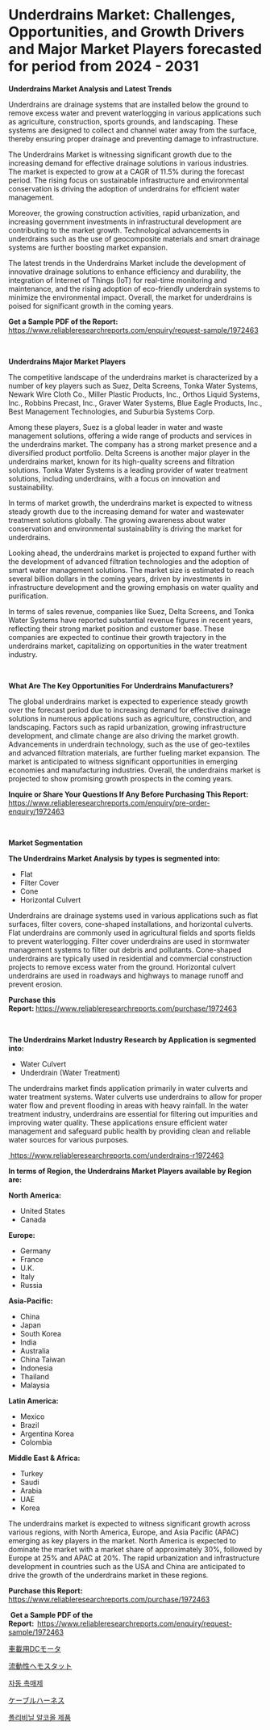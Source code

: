 <p><h1>Underdrains Market: Challenges, Opportunities, and Growth Drivers and Major Market Players forecasted for period from 2024 - 2031</h1></p><p><strong>Underdrains Market Analysis and Latest Trends</strong></p>
<p><p>Underdrains are drainage systems that are installed below the ground to remove excess water and prevent waterlogging in various applications such as agriculture, construction, sports grounds, and landscaping. These systems are designed to collect and channel water away from the surface, thereby ensuring proper drainage and preventing damage to infrastructure.</p><p>The Underdrains Market is witnessing significant growth due to the increasing demand for effective drainage solutions in various industries. The market is expected to grow at a CAGR of 11.5% during the forecast period. The rising focus on sustainable infrastructure and environmental conservation is driving the adoption of underdrains for efficient water management.</p><p>Moreover, the growing construction activities, rapid urbanization, and increasing government investments in infrastructural development are contributing to the market growth. Technological advancements in underdrains such as the use of geocomposite materials and smart drainage systems are further boosting market expansion.</p><p>The latest trends in the Underdrains Market include the development of innovative drainage solutions to enhance efficiency and durability, the integration of Internet of Things (IoT) for real-time monitoring and maintenance, and the rising adoption of eco-friendly underdrain systems to minimize the environmental impact. Overall, the market for underdrains is poised for significant growth in the coming years.</p></p>
<p><strong>Get a Sample PDF of the Report:&nbsp;</strong> <a href="https://www.reliableresearchreports.com/enquiry/request-sample/1972463">https://www.reliableresearchreports.com/enquiry/request-sample/1972463</a></p>
<p>&nbsp;</p>
<p><strong>Underdrains Major Market Players</strong></p>
<p><p>The competitive landscape of the underdrains market is characterized by a number of key players such as Suez, Delta Screens, Tonka Water Systems, Newark Wire Cloth Co., Miller Plastic Products, Inc., Orthos Liquid Systems, Inc., Robbins Precast, Inc., Graver Water Systems, Blue Eagle Products, Inc., Best Management Technologies, and Suburbia Systems Corp. </p><p>Among these players, Suez is a global leader in water and waste management solutions, offering a wide range of products and services in the underdrains market. The company has a strong market presence and a diversified product portfolio. Delta Screens is another major player in the underdrains market, known for its high-quality screens and filtration solutions. Tonka Water Systems is a leading provider of water treatment solutions, including underdrains, with a focus on innovation and sustainability. </p><p>In terms of market growth, the underdrains market is expected to witness steady growth due to the increasing demand for water and wastewater treatment solutions globally. The growing awareness about water conservation and environmental sustainability is driving the market for underdrains. </p><p>Looking ahead, the underdrains market is projected to expand further with the development of advanced filtration technologies and the adoption of smart water management solutions. The market size is estimated to reach several billion dollars in the coming years, driven by investments in infrastructure development and the growing emphasis on water quality and purification.</p><p>In terms of sales revenue, companies like Suez, Delta Screens, and Tonka Water Systems have reported substantial revenue figures in recent years, reflecting their strong market position and customer base. These companies are expected to continue their growth trajectory in the underdrains market, capitalizing on opportunities in the water treatment industry.</p></p>
<p>&nbsp;</p>
<p><strong>What Are The Key Opportunities For Underdrains Manufacturers?</strong></p>
<p><p>The global underdrains market is expected to experience steady growth over the forecast period due to increasing demand for effective drainage solutions in numerous applications such as agriculture, construction, and landscaping. Factors such as rapid urbanization, growing infrastructure development, and climate change are also driving the market growth. Advancements in underdrain technology, such as the use of geo-textiles and advanced filtration materials, are further fueling market expansion. The market is anticipated to witness significant opportunities in emerging economies and manufacturing industries. Overall, the underdrains market is projected to show promising growth prospects in the coming years.</p></p>
<p><strong>Inquire or Share Your Questions If Any Before Purchasing This Report:</strong> <a href="https://www.reliableresearchreports.com/enquiry/pre-order-enquiry/1972463">https://www.reliableresearchreports.com/enquiry/pre-order-enquiry/1972463</a></p>
<p>&nbsp;</p>
<p><strong>Market Segmentation</strong></p>
<p><strong>The Underdrains Market Analysis by types is segmented into:</strong></p>
<p><ul><li>Flat</li><li>Filter Cover</li><li>Cone</li><li>Horizontal Culvert</li></ul></p>
<p><p>Underdrains are drainage systems used in various applications such as flat surfaces, filter covers, cone-shaped installations, and horizontal culverts. Flat underdrains are commonly used in agricultural fields and sports fields to prevent waterlogging. Filter cover underdrains are used in stormwater management systems to filter out debris and pollutants. Cone-shaped underdrains are typically used in residential and commercial construction projects to remove excess water from the ground. Horizontal culvert underdrains are used in roadways and highways to manage runoff and prevent erosion.</p></p>
<p><strong>Purchase this Report:&nbsp;</strong><a href="https://www.reliableresearchreports.com/purchase/1972463">https://www.reliableresearchreports.com/purchase/1972463</a></p>
<p>&nbsp;</p>
<p><strong>The Underdrains Market Industry Research by Application is segmented into:</strong></p>
<p><ul><li>Water Culvert</li><li>Underdrain (Water Treatment)</li></ul></p>
<p><p>The underdrains market finds application primarily in water culverts and water treatment systems. Water culverts use underdrains to allow for proper water flow and prevent flooding in areas with heavy rainfall. In the water treatment industry, underdrains are essential for filtering out impurities and improving water quality. These applications ensure efficient water management and safeguard public health by providing clean and reliable water sources for various purposes.</p></p>
<p><a href="https://www.reliableresearchreports.com/underdrains-r1972463">&nbsp;https://www.reliableresearchreports.com/underdrains-r1972463</a></p>
<p><strong>In terms of Region, the Underdrains Market Players available by Region are:</strong></p>
<p>
    <p> <strong> North America: </strong>
        <ul>
            <li>United States</li>
            <li>Canada</li>
        </ul>
        </p> 
    <p> <strong> Europe: </strong>
        <ul>
            <li>Germany</li>
            <li>France</li>
            <li>U.K.</li>
            <li>Italy</li>
            <li>Russia</li>
        </ul>
        </p> 
    <p> <strong> Asia-Pacific: </strong>
        <ul>
            <li>China</li>
            <li>Japan</li>
            <li>South Korea</li>
            <li>India</li>
            <li>Australia</li>
            <li>China Taiwan</li>
            <li>Indonesia</li>
            <li>Thailand</li>
            <li>Malaysia</li>
        </ul>
        </p> 
    <p> <strong> Latin America: </strong>
        <ul>
            <li>Mexico</li>
            <li>Brazil</li>
            <li>Argentina Korea</li>
            <li>Colombia</li>
        </ul>
        </p> 
    <p> <strong> Middle East & Africa: </strong>
        <ul>
            <li>Turkey</li>
            <li>Saudi</li>
            <li>Arabia</li>
            <li>UAE</li>
            <li>Korea</li>
        </ul>
    </p>
    </p>
<p><p>The underdrains market is expected to witness significant growth across various regions, with North America, Europe, and Asia Pacific (APAC) emerging as key players in the market. North America is expected to dominate the market with a market share of approximately 30%, followed by Europe at 25% and APAC at 20%. The rapid urbanization and infrastructure development in countries such as the USA and China are anticipated to drive the growth of the underdrains market in these regions.</p></p>
<p><strong>Purchase this Report: </strong><a href="https://www.reliableresearchreports.com/purchase/1972463">https://www.reliableresearchreports.com/purchase/1972463</a></p>
<p>&nbsp;<strong>Get a Sample PDF of the Report:&nbsp;&nbsp;</strong><a href="https://www.reliableresearchreports.com/enquiry/request-sample/1972463">https://www.reliableresearchreports.com/enquiry/request-sample/1972463</a></p>
<p><strong></strong></p>
<p><p><a href="https://github.com/laurenreichert/Market-Research-Report-List-1/blob/main/248996633744.md">車載用DCモータ</a></p><p><a href="https://medium.com/@tigerprawn1996/%E6%B5%81%E5%8B%95%E6%80%A7%E6%AD%A2%E8%A1%80%E8%96%AC%E5%B8%82%E5%A0%B4%E8%A6%8F%E6%A8%A1-cagr-%E3%83%88%E3%83%AC%E3%83%B3%E3%83%892024-2030-c54ef5d6d021">流動性ヘモスタット</a></p><p><a href="https://medium.com/@tedbernhard1944/%EC%98%A4%ED%86%A0%EC%BA%A3%ED%84%B0%EB%A6%AC%EC%8A%A4%ED%8A%B8-%EC%8B%9C%EC%9E%A5-%EC%84%B1%EA%B3%B5%EC%A0%81%EC%9D%B8-%EB%B9%84%EC%A6%88%EB%8B%88%EC%8A%A4-%EC%A0%84%EB%9E%B5%EC%9D%98-%EC%97%B4%EC%87%A0-2031%EB%85%84%EA%B9%8C%EC%A7%80-%EC%98%88%EC%B8%A1-c20a590148cb">자동 촉매제</a></p><p><a href="https://medium.com/@jimmieraun892023/%E3%82%B1%E3%83%BC%E3%83%96%E3%83%AB%E3%83%8F%E3%83%BC%E3%83%8D%E3%82%B9%E5%B8%82%E5%A0%B4%E3%81%AE%E8%A6%8F%E6%A8%A1%E3%81%A8%E5%B8%82%E5%A0%B4%E5%8B%95%E5%90%91-%E5%AE%8C%E5%85%A8%E3%81%AA%E7%94%A3%E6%A5%AD%E6%A6%82%E8%A6%81-2024%E5%B9%B4%E3%81%8B%E3%82%892031%E5%B9%B4%E3%81%BE%E3%81%A7-fd484afa25af">ケーブルハーネス</a></p><p><a href="https://medium.com/@haroldwarren626/%ED%8F%B4%EB%A6%AC%EB%B9%84%EB%8B%90-%EC%95%8C%EC%BD%9C-%EC%A0%9C%ED%92%88-%EC%8B%9C%EC%9E%A5-%EC%9C%A0%ED%98%95-%EC%9D%91%EC%9A%A9-%EB%B0%8F-%EC%A7%80%EB%A6%AC%EC%97%90-%EB%8C%80%ED%95%9C-%ED%8F%AC%EA%B4%84%EC%A0%81-%ED%8F%89%EA%B0%80-c99718f1db5d">폴리비닐 알코올 제품</a></p></p>